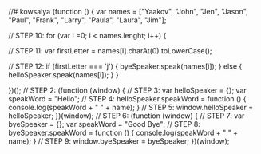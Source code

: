 //# kowsalya
(function () {
var names = ["Yaakov", "John", "Jen", "Jason", "Paul", "Frank", "Larry", "Paula", "Laura", "Jim"];

  // STEP 10:
  for (var i =0; i < names.lenght; i++) {

  // STEP 11:
  var firstLetter = names[i].charAt(0).toLowerCase();

  // STEP 12:
  if (firstLetter === 'j') {
    byeSpeaker.speak(names[i]);
  } else {
    helloSpeaker.speak(names[i]);
  }
}

})();
// STEP 2:
(function (window) {
	// STEP 3:
	var helloSpeaker = {};
	var speakWord = "Hello";
	// STEP 4:
	helloSpeaker.speakWord = function () {
	  console.log(speakWord + " " + name);
	}
	// STEP 5: 
	window.helloSpeaker = helloSpeaker;
})(window);
// STEP 6:
(function (window) {
	// STEP 7: 
	var byeSpeaker = {};
	var speakWord = "Good Bye";
	// STEP 8:
	byeSpeaker.speakWord = function () {
	  console.log(speakWord + " " + name);
	}
	// STEP 9:
	window.byeSpeaker = byeSpeaker;
})(window);

